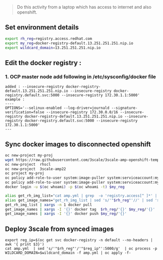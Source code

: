 > Do this activity from a laptop which has access to internet  and also openshift.
##  Set environment details
```sh
export rh_reg=registry.access.redhat.com
export my_reg=docker-registry-default.13.251.251.251.nip.io
export wildcard_domain=13.251.251.251.nip.io
```

## Edit the docker registry :

### 1. OCP master node add following in /etc/sysconfig/docker file 
```
added : --insecure-registry docker-registry-default.13.251.251.251.nip.io --insecure-registry docker-registry.default.svc:5000 --insecure-registry 172.30.1.1:5000'
example :
----
OPTIONS='--selinux-enabled --log-driver=journald --signature-verification=false --insecure-registry 172.30.0.0/16 --insecure-registry docker-registry-default.13.251.251.251.nip.io --insecure-registry docker-registry.default.svc:5000 --insecure-registry 172.30.1.1:5000'
---
```



##  Sync docker images to disconnected openshift
```sh
oc new-project my-proj
wget https://raw.githubusercontent.com/3scale/3scale-amp-openshift-templates/master/amp/amp.yml 
oc new-project  rhscl
oc new-project  3scale-amp22
oc project my-proj
oc policy add-role-to-user system:image-puller system:serviceaccount:my-proj:default -n 3scale-amp22
oc policy add-role-to-user system:image-puller system:serviceaccount:my-proj:default -n rhscl
docker login -u $(oc whoami) -p $(oc whoami -t) $my_reg

alias get_rh_img_list="cat amp.yml | grep  -o 'registry.access[^ ]*' | sed -e 's/\"//'"
alias get_image_names="get_rh_img_list | sed 's/'"$rh_reg"'//' | sed 's/^\///g'"
get_rh_img_list | xargs -n 1 docker pull
get_image_names | xargs -I '{}' docker tag  $rh_reg/'{}' $my_reg/'{}'
get_image_names | xargs -I '{}' docker push $my_reg/'{}'
```
## Deploy 3scale from synced images
```
export reg_ip=$(oc get svc docker-registry -n default --no-headers | awk '{ print $3}')
cat amp.yml  | sed 's/'"$rh_reg"'/'"$reg_ip"':5000/g'  | oc process -p WILDCARD_DOMAIN=$wildcard_domain -f amp.yml | oc apply -f-
```

